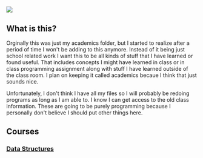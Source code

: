 # [![](https://www.lyon.edu/assets/2433/logo-og-1500.png)](#)

## What is this?

Orginally this was just my academics folder, but I started to realize after a period of time I won't be adding to this anymore. Instead of it being just school related work I want this to be all kinds of stuff that I have learned or found useful. That includes concepts I might have learned in class or in class programming assignment along with stuff I have learned outside of the class room. I plan on keeping it called academics becaue I think that just sounds nice.

Unfortunately, I don't think I have all my files so I will probably be redoing programs as long as I am able to. I know I can get access to the old class information. These are going to be purely programming because I personally don't believe I should put other things here.



## Courses 

### [Data Structures](https://github.com/dewy413/Academics/tree/main/Data%20Structures)
